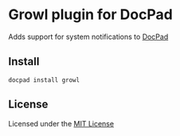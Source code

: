 # Growl plugin for DocPad
Adds support for system notifications to [DocPad](https://docpad.org)

## Install

```
docpad install growl
```

## License
Licensed under the [MIT License](http://creativecommons.org/licenses/MIT/)
